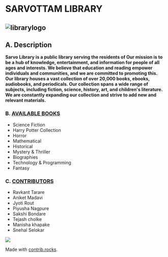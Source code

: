 # SARVOTTAM LIBRARY 
![librarylogo](./../image/home%20print.png)
---
## A. Description
<B>Sarvo Library is a public library serving the residents of  Our mission is to be a hub of knowledge, entertainment, and information for people of all ages and interests. We believe that education and reading empower individuals and communities, and we are committed to promoting this.
Our library houses a vast collection of over 20,000 books, ebooks, audiobooks, and periodicals. Our collection spans a wide range of subjects, including fiction, science, history, art, and children's literature. We are constantly expanding our collection and strive to add new and relevant materials.

</B>

### B. <U>AVAILABLE BOOKS</U>
* Science Fiction
* Harry Potter Collection
* Horror
* Mathematical
* Historical
* Mystery & Thriller
* Biographies
* Technology & Programming
* Fantasy


### C. <U>CONTRIBUTORS</U>
* Ravkant Tarare
* Aniket Madavi
* Jyoti Rout
* Piyusha Nagpure
* Sakshi Bondare
* Tejash cholke
* Manisha khapake
* Snehal Selokar

<a href="https://github.com/snehalselokar13/icp-11-html-github-project-1-library-management/graphs/contributors">
  <img src="https://contrib.rocks/image?repo=snehalselokar13/icp-11-html-github-project-1-library-management" />
</a>

Made with [contrib.rocks](https://contrib.rocks).